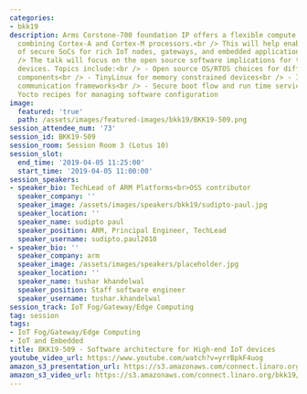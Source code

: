 ```yaml
---
categories:
- bkk19
description: Arms Corstone-700 foundation IP offers a flexible compute architecture
  combining Cortex-A and Cortex-M processors.<br /> This will help enable a new generation
  of secure SoCs for rich IoT nodes, gateways, and embedded applications.<br /> <br
  /> The talk will focus on the open source software implications for these emerging
  devices. Topics include:<br /> - Open source OS/RTOS choices for different commute
  components<br /> - TinyLinux for memory constrained devices<br /> - Inter processor
  communication frameworks<br /> - Secure boot flow and run time services<br /> -
  Yocto recipes for managing software configuration
image:
  featured: 'true'
  path: /assets/images/featured-images/bkk19/BKK19-509.png
session_attendee_num: '73'
session_id: BKK19-509
session_room: Session Room 3 (Lotus 10)
session_slot:
  end_time: '2019-04-05 11:25:00'
  start_time: '2019-04-05 11:00:00'
session_speakers:
- speaker_bio: TechLead of ARM Platforms<br>OSS contributor
  speaker_company: ''
  speaker_image: /assets/images/speakers/bkk19/sudipto-paul.jpg
  speaker_location: ''
  speaker_name: sudipto paul
  speaker_position: ARM, Principal Engineer, TechLead
  speaker_username: sudipto.paul2010
- speaker_bio: ''
  speaker_company: arm
  speaker_image: /assets/images/speakers/placeholder.jpg
  speaker_location: ''
  speaker_name: tushar khandelwal
  speaker_position: Staff software engineer
  speaker_username: tushar.khandelwal
session_track: IoT Fog/Gateway/Edge Computing
tag: session
tags:
- IoT Fog/Gateway/Edge Computing
- IoT and Embedded
title: BKK19-509 - Software architecture for High-end IoT devices
youtube_video_url: https://www.youtube.com/watch?v=yrrBpkF4uog
amazon_s3_presentation_url: https://s3.amazonaws.com/connect.linaro.org/bkk19/presentations/bkk19-509.pdf
amazon_s3_video_url: https://s3.amazonaws.com/connect.linaro.org/bkk19/videos/bkk19-509.mp4
---
```

